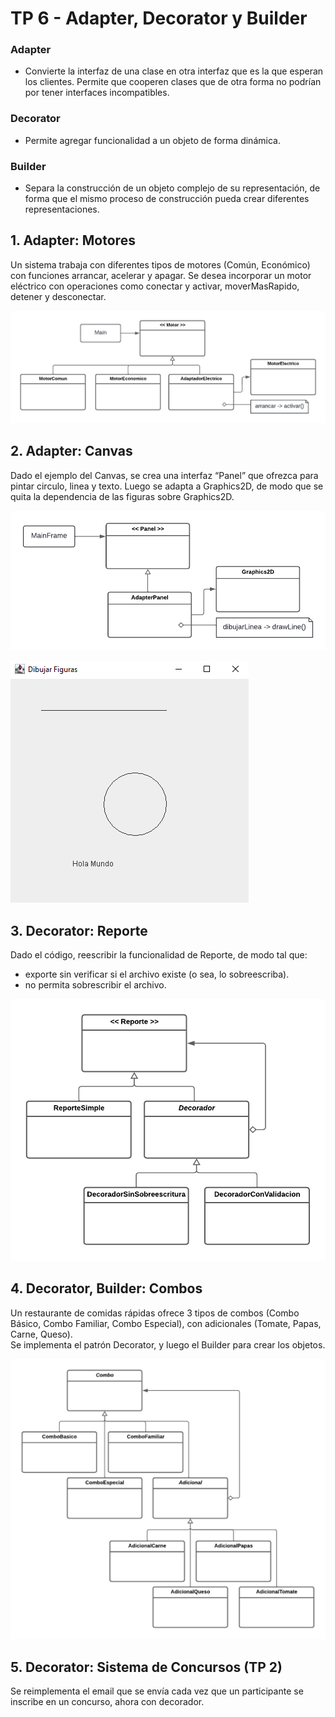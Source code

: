 # TP 6 - Adapter, Decorator y Builder

### Adapter
- Convierte la interfaz de una clase en otra interfaz que es la que esperan los clientes. Permite que cooperen clases que de otra forma no podrían por tener interfaces incompatibles.

### Decorator
- Permite agregar funcionalidad a un objeto de forma dinámica.

### Builder
- Separa la construcción de un objeto complejo de su representación, de forma que el mismo proceso de construcción pueda crear diferentes representaciones.

## 1. Adapter: Motores
Un sistema trabaja con diferentes tipos de motores (Común, Económico) con funciones arrancar, acelerar y apagar. Se desea incorporar un motor eléctrico con operaciones como conectar y activar, moverMasRapido, detener y desconectar.  
  
![TP 6.1](/images/TP6.1.png)

## 2. Adapter: Canvas
Dado el ejemplo del Canvas, se crea una interfaz “Panel” que ofrezca para pintar circulo, linea y texto. Luego se adapta a Graphics2D, de modo que se quita la dependencia de las figuras sobre Graphics2D.  
  
![TP 6.2](/images/TP6.2.png)  

![IMG 6.2](/images/IMG6.2.png)

## 3. Decorator: Reporte
Dado el código, reescribir la funcionalidad de Reporte, de modo tal que:
- exporte sin verificar si el archivo existe (o sea, lo sobreescriba).
- no permita sobrescribir el archivo.  
  
![TP 6.3](/images/TP6.3.png)  

## 4. Decorator, Builder: Combos
Un restaurante de comidas rápidas ofrece 3 tipos de combos (Combo Básico, Combo Familiar, Combo Especial), con adicionales (Tomate, Papas, Carne, Queso).  
Se implementa el patrón Decorator, y luego el Builder para crear los objetos.  
  
![TP 6.4](/images/TP6.4.png)

## 5. Decorator: Sistema de Concursos (TP 2)
Se reimplementa el email que se envía cada vez que un participante se inscribe en un concurso, ahora con decorador.